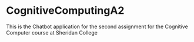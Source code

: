 # CognitiveComputingA2
This is the Chatbot application for the second assignment for the Cognitive Computer course at Sheridan College
